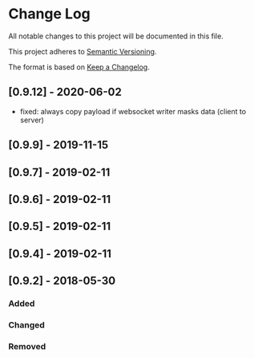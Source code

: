 # Change Log

All notable changes to this project will be documented in this file.

This project adheres to [Semantic Versioning](http://semver.org/).

The format is based on [Keep a Changelog](http://keepachangelog.com/).

## [0.9.12] - 2020-06-02

- fixed: always copy payload if websocket writer masks data (client to server)

## [0.9.9] - 2019-11-15

## [0.9.7] - 2019-02-11

## [0.9.6] - 2019-02-11

## [0.9.5] - 2019-02-11

## [0.9.4] - 2019-02-11

## [0.9.2] - 2018-05-30

### Added

### Changed

### Removed

